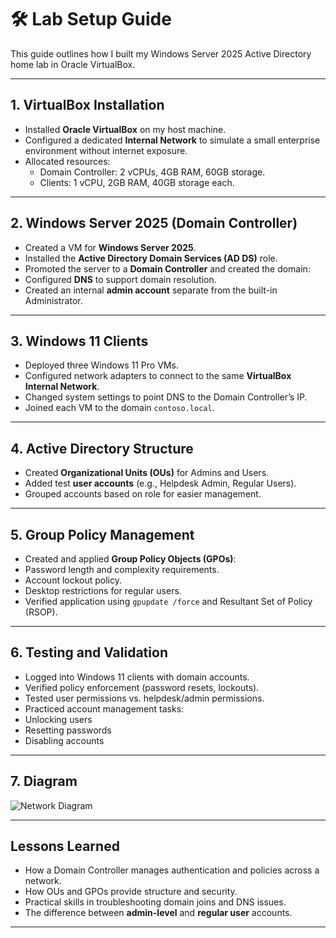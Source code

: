 # 🛠️ Lab Setup Guide

This guide outlines how I built my Windows Server 2025 Active Directory home lab in Oracle VirtualBox.

---

## 1. VirtualBox Installation
- Installed **Oracle VirtualBox** on my host machine.
- Configured a dedicated **Internal Network** to simulate a small enterprise environment without internet exposure.
- Allocated resources:
  - Domain Controller: 2 vCPUs, 4GB RAM, 60GB storage.
  - Clients: 1 vCPU, 2GB RAM, 40GB storage each.

---

## 2. Windows Server 2025 (Domain Controller)
- Created a VM for **Windows Server 2025**.
- Installed the **Active Directory Domain Services (AD DS)** role.
- Promoted the server to a **Domain Controller** and created the domain:  
- Configured **DNS** to support domain resolution.
- Created an internal **admin account** separate from the built-in Administrator.

---

## 3. Windows 11 Clients
- Deployed three Windows 11 Pro VMs.
- Configured network adapters to connect to the same **VirtualBox Internal Network**.
- Changed system settings to point DNS to the Domain Controller’s IP.
- Joined each VM to the domain `contoso.local`.

---

## 4. Active Directory Structure
- Created **Organizational Units (OUs)** for Admins and Users.
- Added test **user accounts** (e.g., Helpdesk Admin, Regular Users).
- Grouped accounts based on role for easier management.

---

## 5. Group Policy Management
- Created and applied **Group Policy Objects (GPOs)**:
- Password length and complexity requirements.
- Account lockout policy.
- Desktop restrictions for regular users.
- Verified application using `gpupdate /force` and Resultant Set of Policy (RSOP).

---

## 6. Testing and Validation
- Logged into Windows 11 clients with domain accounts.
- Verified policy enforcement (password resets, lockouts).
- Tested user permissions vs. helpdesk/admin permissions.
- Practiced account management tasks:
- Unlocking users
- Resetting passwords
- Disabling accounts

---

## 7. Diagram
![Network Diagram](../diagrams/homelab-diagram.png)

---

## Lessons Learned
- How a Domain Controller manages authentication and policies across a network.
- How OUs and GPOs provide structure and security.
- Practical skills in troubleshooting domain joins and DNS issues.
- The difference between **admin-level** and **regular user** accounts.

---

